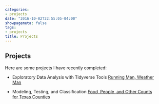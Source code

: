 ```yaml
---
categories:
- projects
date: "2016-10-02T22:55:05-04:00"
showpagemeta: false
tags:
- projects
title: Projects
---
```

## Projects 

Here are some projects I have recently completed:

- Exploratory Data Analysis with Tidyverse Tools [Running Man, Weather Man](/project1/)

- Modeling, Testing, and Classification [Food, People, and Other Counts for Texas Counties](/project2final/)